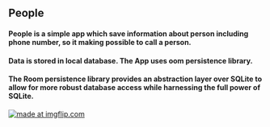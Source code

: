 ## People

#### People is a simple app which save information about person including phone number, so it making possible to call a person.
#### Data is stored in local database. The App uses oom persistence library. 
#### The Room persistence library provides an abstraction layer over SQLite to allow for more robust database access while harnessing the full power of SQLite.

<a href="https://imgflip.com/gif/2myjnq"><img src="https://i.imgflip.com/2myjnq.gif" title="made at imgflip.com"/></a>
